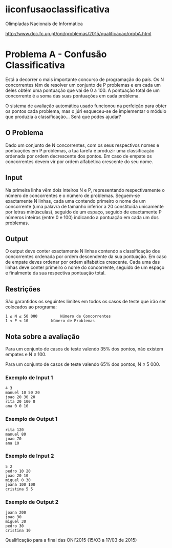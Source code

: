 # iiconfusaoclassificativa
Olimpíadas Nacionais de Informática

http://www.dcc.fc.up.pt/oni/problemas/2015/qualificacao/probA.html

<h1>Problema A - Confusão Classificativa</h1>

Está a decorrer o mais importante concurso de programação do país. Os N concorrentes têm de resolver um conjunto de P problemas e em cada um deles obtêm uma pontuação que vai de 0 a 100. A pontuação total de um concorrente é a soma das suas pontuações em cada problema.

O sistema de avaliação automática usado funcionou na perfeição para obter os pontos cada problema, mas o júri esqueceu-se de implementar o módulo que produzia a classificação... Será que podes ajudar?

<h2>O Problema</h2>

Dado um conjunto de N concorrentes, com os seus respectivos nomes e pontuações em P problemas, a tua tarefa é produzir uma classificação ordenada por ordem decrescente dos pontos. Em caso de empate os concorrentes devem vir por ordem alfabética crescente do seu nome.

<h2>Input</h2>

Na primeira linha vêm dois inteiros N e P, representando respectivamente o número de concorrentes e o número de problemas. Seguem-se exactamente N linhas, cada uma contendo primeiro o nome de um concorrente (uma palavra de tamanho inferior a 20 constituída unicamente por letras minúsculas), seguido de um espaço, seguido de exactamente P números inteiros (entre 0 e 100) indicando a pontuação em cada um dos problemas.

<h2>Output</h2>

O output deve conter exactamente N linhas contendo a classificação dos concorrentes ordenada por ordem descendente da sua pontuação. Em caso de empate deves ordenar por ordem alfabética crescente. Cada uma das linhas deve conter primeiro o nome do concorrente, seguido de um espaço e finalmente da sua respectiva pontuação total.

<h2>Restrições</h2>

São garantidos os seguintes limites em todos os casos de teste que irão ser colocados ao programa:

```
1 ≤ N ≤ 50 000	     	Número de Concorrentes
1 ≤ P ≤ 10	     	Número de Problemas
```

<h2>Nota sobre a avaliação</h2>

Para um conjunto de casos de teste valendo 35% dos pontos, não existem empates e N ≤ 100.

Para um conjunto de casos de teste valendo 65% dos pontos, N ≤ 5 000.

<h3>Exemplo de Input 1</h3>

```
4 3
manuel 10 50 20
joao 20 30 20
rita 20 100 0
ana 0 0 10
```

<h3>Exemplo de Output 1</h3>

```
rita 120
manuel 80
joao 70
ana 10
```

<h3>Exemplo de Input 2</h3>

```
5 2
pedro 10 20
joao 20 10
miguel 0 30
joana 100 100
cristina 5 5
```

<h3>Exemplo de Output 2</h3>

```
joana 200
joao 30
miguel 30
pedro 30
cristina 10
```

Qualificação para a final das ONI'2015
(15/03 a 17/03 de 2015)
